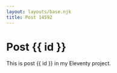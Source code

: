 ```yaml
---
layout: layouts/base.njk
title: Post 14592
---
```


# Post {{ id }}

This is post {{ id }} in my Eleventy project.
